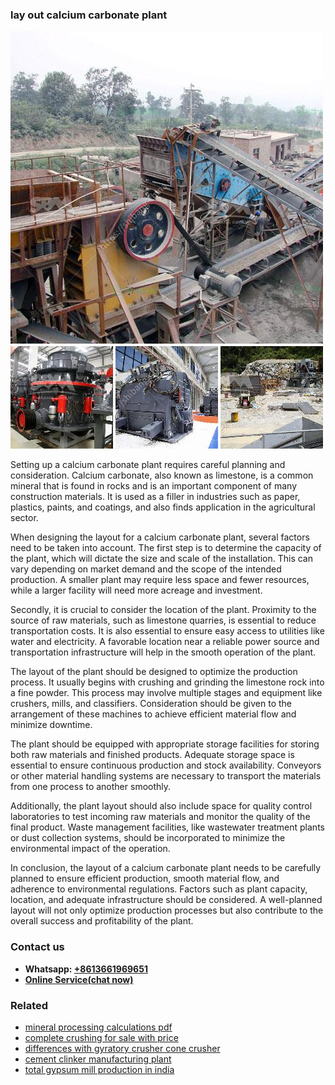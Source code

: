 <h3>lay out calcium carbonate plant</h3><img src='1708322638.jpg' alt=''><p>Setting up a calcium carbonate plant requires careful planning and consideration. Calcium carbonate, also known as limestone, is a common mineral that is found in rocks and is an important component of many construction materials. It is used as a filler in industries such as paper, plastics, paints, and coatings, and also finds application in the agricultural sector.</p><p>When designing the layout for a calcium carbonate plant, several factors need to be taken into account. The first step is to determine the capacity of the plant, which will dictate the size and scale of the installation. This can vary depending on market demand and the scope of the intended production. A smaller plant may require less space and fewer resources, while a larger facility will need more acreage and investment.</p><p>Secondly, it is crucial to consider the location of the plant. Proximity to the source of raw materials, such as limestone quarries, is essential to reduce transportation costs. It is also essential to ensure easy access to utilities like water and electricity. A favorable location near a reliable power source and transportation infrastructure will help in the smooth operation of the plant.</p><p>The layout of the plant should be designed to optimize the production process. It usually begins with crushing and grinding the limestone rock into a fine powder. This process may involve multiple stages and equipment like crushers, mills, and classifiers. Consideration should be given to the arrangement of these machines to achieve efficient material flow and minimize downtime.</p><p>The plant should be equipped with appropriate storage facilities for storing both raw materials and finished products. Adequate storage space is essential to ensure continuous production and stock availability. Conveyors or other material handling systems are necessary to transport the materials from one process to another smoothly.</p><p>Additionally, the plant layout should also include space for quality control laboratories to test incoming raw materials and monitor the quality of the final product. Waste management facilities, like wastewater treatment plants or dust collection systems, should be incorporated to minimize the environmental impact of the operation.</p><p>In conclusion, the layout of a calcium carbonate plant needs to be carefully planned to ensure efficient production, smooth material flow, and adherence to environmental regulations. Factors such as plant capacity, location, and adequate infrastructure should be considered. A well-planned layout will not only optimize production processes but also contribute to the overall success and profitability of the plant.</p><h3>Contact us</h3><ul><li><strong>Whatsapp:&nbsp;<a href="https://wa.me/8613661969651">+8613661969651</a></strong></li><li><a href="https://swt.shibang-china.com/?git&amp;zhl&amp;lay out calcium carbonate plant"><strong>Online Service(chat now)</strong></a></li></ul><h3>Related</h3><ul><li><a href='mineral processing calculations pdf.md'>mineral processing calculations pdf</a></li><li><a href='complete crushing for sale with price.md'>complete crushing for sale with price</a></li><li><a href='differences with gyratory crusher cone crusher.md'>differences with gyratory crusher cone crusher</a></li><li><a href='cement clinker manufacturing plant.md'>cement clinker manufacturing plant</a></li><li><a href='total gypsum mill production in india.md'>total gypsum mill production in india</a></li></ul>